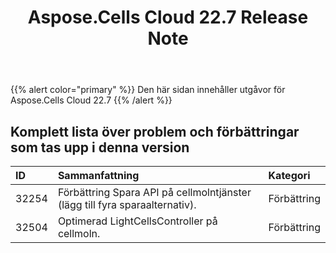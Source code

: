 ﻿---
title: Aspose.Cells Cloud 22.7 Release Note
second_title: Aspose.Cells Cloud Documen
type: docs
url: /sv/aspose-cells-cloud-22-7-release-notes/
description: Aspose.Cells Cloud stöder Excel för att skapa, konvertera, sammanfoga, dela, skydda, inre objektoperation och så vidare
weight: 15
---
{{% alert color="primary" %}} 
Den här sidan innehåller utgåvor för Aspose.Cells Cloud 22.7
{{% /alert %}} 
## **Komplett lista över problem och förbättringar som tas upp i denna version**
|**ID**|**Sammanfattning**|**Kategori**|
|:- |:- |:- |
|32254 |Förbättring Spara API på cellmolntjänster (lägg till fyra sparaalternativ).| Förbättring|
|32504 |Optimerad LightCellsController på cellmoln.| Förbättring|
